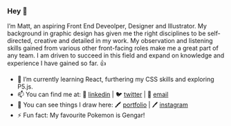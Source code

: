 ### Hey 👋

I’m Matt, an aspiring Front End Deveolper, Designer and Illustrator. My background in graphic design has given me the right disciplines to be self-directed, creative and detailed in my work. My observation and listening skills gained from various other front-facing roles make me a great part of any team. I am driven to succeed in this field and expand on knowledge and experience I have gained so far. 👍

- 🌱 I’m currently learning React, furthering my CSS skills and exploring P5.js.
- 📫 You can find me at: 🤝 [linkedin](https://www.linkedin.com/in/mattmckinley-/) | 🐦 [twitter](https://twitter.com/mckinley_codes) | 📧 [email](mailto:matt.g.mckinley@gmail.com) 
- 📝 You can see things I draw here: 🖍 [portfolio](https://cargocollective.com/mckinleyillo) | 🖊 [instagram](https://www.instagram.com/mckinleyillo/)
- ⚡ Fun fact: My favourite Pokemon is Gengar!
<!--
**mattmckinley/mattmckinley** is a ✨ _special_ ✨ repository because its `README.md` (this file) appears on your GitHub profile.

Here are some ideas to get you started:

- 🔭 I’m currently working on ...
- 🌱 I’m currently learning React and furthering my CSS skills.
- 👯 I’m looking to collaborate on ...
- 🤔 I’m looking for help with ...
- 💬 Ask me about ...
- 📫 How to reach me: ...
- 😄 Pronouns: ...
- ⚡ Fun fact: ...
-->
